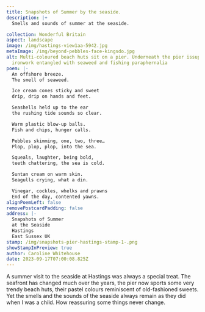 ```yaml
---
title: Snapshots of Summer by the seaside.
description: |+
  Smells and sounds of summer at the seaside.

collection: Wonderful Britain
aspect: landscape
image: /img/hastings-view1aa-5942.jpg
metaImage: /img/beyond-pebbles-face-kingsdo.jpg
alt: Multi-coloured beach huts sit on a pier. Underneath the pier issupporting
  ironwork entangled with seaweed and fishing paraphernalia
poem: |-
  An offshore breeze.
  The smell of seaweed.

  Ice cream cones sticky and sweet
  drip, drip on hands and feet.

  Seashells held up to the ear
  the rushing tide sounds so clear.

  Warm plastic blow-up balls.
  Fish and chips, hunger calls.

  Pebbles skimming, one, two, three…
  Plop, plop, plop, into the sea.

  Squeals, laughter, being bold,
  teeth chattering, the sea is cold.

  Suntan cream on warm skin. 
  Seagulls crying, what a din.

  Vinegar, cockles, whelks and prawns
  End of the day, contented yawns.
alignPoemLeft: false
removePostcardPadding: false
address: |-
  Snapshots of Summer
  at the Seaside
  Hastings
  East Sussex UK
stamp: /img/snapshots-pier-hastings-stamp-1-.png
showStampInPreview: true
author: Caroline Whitehouse
date: 2023-09-17T07:00:08.825Z
---
```

A summer visit to the seaside at Hastings was always a special treat. The seafront has changed much over the years, the pier now sports some very trendy beach huts, their pastel colours reminiscent of old-fashioned sweets. Yet the smells and the sounds of the seaside always remain as they did when I was a child. How reassuring some things never change.